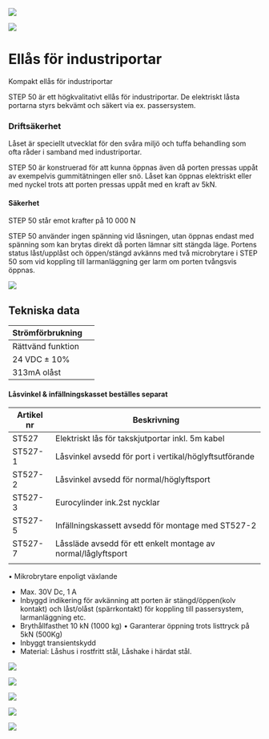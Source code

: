 ![](_page_0_Picture_0.jpeg)

![](_page_0_Picture_1.jpeg)

# Ellås för industriportar

Kompakt ellås för industriportar

STEP 50 är ett högkvalitativt ellås för industriportar. De elektriskt låsta portarna styrs bekvämt och säkert via ex. passersystem.

### Driftsäkerhet

Låset är speciellt utvecklat för den svåra miljö och tuffa behandling som ofta råder i samband med industriportar.

 STEP 50 är konstruerad för att kunna öppnas även då porten pressas uppåt av exempelvis gummitätningen eller snö. Låset kan öppnas elektriskt eller med nyckel trots att porten pressas uppåt med en kraft av 5kN.

#### Säkerhet

STEP 50 står emot krafter på 10 000 N

 STEP 50 använder ingen spänning vid låsningen, utan öppnas endast med spänning som kan brytas direkt då porten lämnar sitt stängda läge. Portens status låst/upplåst och öppen/stängd avkänns med två microbrytare i STEP 50 som vid koppling till larmanläggning ger larm om porten tvångsvis öppnas.

![](_page_1_Figure_0.jpeg)

## Tekniska data

| Strömförbrukning  |  |
|-------------------|--|
| Rättvänd funktion |  |
| 24 VDC ± 10%      |  |
| 313mA olåst       |  |

#### Låsvinkel & infällningskasset beställes separat

| Artikel nr | Beskrivning                                                   |
|------------|---------------------------------------------------------------|
| ST527      | Elektriskt lås för takskjutportar inkl. 5m kabel              |
| ST527-1    | Låsvinkel avsedd för port i vertikal/höglyftsutförande        |
| ST527-2    | Låsvinkel avsedd för normal/höglyftsport                      |
| ST527-3    | Eurocylinder ink.2st nycklar                                  |
| ST527-5    | Infällningskassett avsedd för montage med ST527-2             |
| ST527-7    | Låssläde avsedd för ett enkelt montage av normal/låglyftsport |
|            |                                                               |

• Mikrobrytare enpoligt växlande

- Max. 30V Dc, 1 A
- Inbyggd indikering för avkänning att porten är stängd/öppen(kolv kontakt) och låst/olåst (spärrkontakt) för koppling till passersystem, larmanläggning etc.
- Brythållfasthet 10 kN (1000 kg) • Garanterar öppning trots listtryck på 5kN (500Kg)
- Inbyggt transientskydd
- Material: Låshus i rostfritt stål, Låshake i härdat stål.

![](_page_1_Picture_11.jpeg)

![](_page_1_Picture_12.jpeg)

![](_page_1_Picture_13.jpeg)

![](_page_1_Figure_14.jpeg)

![](_page_1_Figure_15.jpeg)